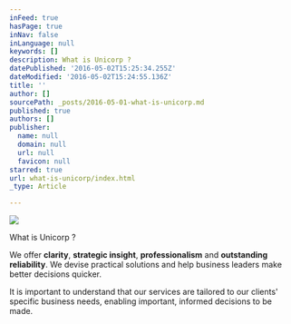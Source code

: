 ```yaml
---
inFeed: true
hasPage: true
inNav: false
inLanguage: null
keywords: []
description: What is Unicorp ?
datePublished: '2016-05-02T15:25:34.255Z'
dateModified: '2016-05-02T15:24:55.136Z'
title: ''
author: []
sourcePath: _posts/2016-05-01-what-is-unicorp.md
published: true
authors: []
publisher:
  name: null
  domain: null
  url: null
  favicon: null
starred: true
url: what-is-unicorp/index.html
_type: Article

---
```

![](https://the-grid-user-content.s3-us-west-2.amazonaws.com/d60f7e44-0729-4183-a3c2-0fe4810a448e.jpg)

What is Unicorp ?

We offer **clarity**, **strategic insight**, **professionalism** and **outstanding reliability**. We devise practical solutions and help business leaders make better decisions quicker.

It is important to understand that our services are tailored
to our clients' specific business needs, enabling important, informed decisions
to be made.